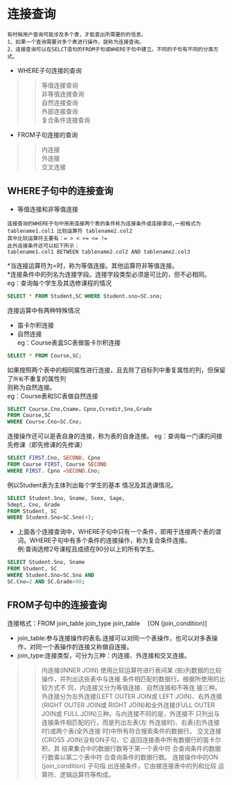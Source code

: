 # 连接查询<br>
```text
有时候用户查询可能涉及多个表，才能查出所需要的的信息。
1、如果一个查询需要对多个表进行操作，就称为连接查询。
2、连接查询可以在SELCT语句的FROM子句或WHERE子句中建立。不同的子句有不同的分类方式。
```
* WHERE子句连接的查询<br>
>> 等值连接查询<br>非等值连接查询<br>自然连接查询<br>外部连接查询<br>复合条件连接查询<br>

* FROM子句连接的查询<br>
>> 内连接<br>外连接<br>交叉连接

## WHERE子句中的连接查询
* 等值连接和非等值连接<br>
```text
连接查询的WHERE子句中用来连接两个表的条件称为连接条件或连接谓词,一般格式为
tablename1.col1 比较运算符 tablename2.col2
其中比较运算符主要有：= > < >= <= !=
此外连接条件还可以如下所示：
tablename1.col1 BETWEEN tablename2.col2 AND tablename2.col3
```
*当连接运算符为=时，称为等值连接。其他运算符非等值连接。<br>
*连接条件中的列名为连接字段。连接字段类型必须是可比的，但不必相同。<br>
eg：查询每个学生及其选修课程的情况<br>
```SQL
SELECT * FROM Student,SC WHERE Student.sno=SC.sno;
```
连接运算中有两种特殊情况<br>
* 笛卡尔积连接<br>
* 自然连接<br>
eg：Course表盒SC表做笛卡尔积连接
```SQL
SELECT * FROM Course,SC;
```
如果按照两个表中的相同属性进行连接，且去除了目标列中重复属性的列，但保留了`所有`不重复的属性列<br>
则称为自然连接。<br>
eg：Course表和SC表做自然连接
```SQL
SELECT Course.Cno,Cname，Cpno,Ccredit,Sno,Grade
FROM Course,SC
WHERE Course.Cno=SC.Cno;
```
连接操作还可以是表自身的连接，称为表的自身连接。
eg：查询每一门课的间接先修课（即先修课的先修课）
```SQL
SELECT FIRST.Cno, SECOND. Cpno
FROM Course FIRST, Course SECOND
WHERE FIRST. Cpno =SECOND.Cno;
```
例以Student表为主体列出每个学生的基本
情况及其选课情况。
```SQL
SELECT Student.Sno, Sname, Ssex, Sage,
Sdept, Cno, Grade
FROM Student, SC
WHERE Student.Sno=SC.Sno(+);
```
* 上面各个连接查询中，WHERE子句中只有一个条件，即用于连接两个表的谓词。WHERE子句中有多个条件的连接操作，称为复合条件连接。<br>
例:查询选修2号课程且成绩在90分以上的所有学生。
```SQL
SELECT Student.Sno, Sname
FROM Student, SC
WHERE Student.Sno=SC.Sno AND
SC.Cno=2 AND SC.Grade>90;
```
## FROM子句中的连接查询<br>
连接格式：FROM join_table join_type join_table 　[ON (join_condition)]<br>
* join_table:参与连接操作的表名.连接可以对同一个表操作，也可以对多表操作，对同一个表操作的连接又称做自连接。<br>
* join_type:连接类型，可分为三种：内连接、外连接和交叉连接。<br>
>> 内连接(INNER JOIN) 使用比较运算符进行表间某
(些)列数据的比较操作，并列出这些表中与连接
条件相匹配的数据行。根据所使用的比较方式不
同，内连接又分为等值连接、自然连接和不等连
接三种。
>> 外连接分为左外连接(LEFT OUTER JOIN或
LEFT JOIN)、右外连接(RIGHT OUTER JOIN或
RIGHT JOIN)和全外连接(FULL OUTER JOIN或
FULL JOIN)三种。与内连接不同的是，外连接不
只列出与连接条件相匹配的行，而是列出左表(左
外连接时)、右表(右外连接时)或两个表(全外连接
时)中所有符合搜索条件的数据行。
>> 交叉连接(CROSS JOIN)没有ON子句，它
返回连接表中所有数据行的笛卡尔积，其
结果集合中的数据行数等于第一个表中符
合查询条件的数据行数乘以第二个表中符
合查询条件的数据行数。
>> 连接操作中的ON (join_condition) 子句指
出连接条件，它由被连接表中的列和比较
运算符、逻辑运算符等构成。
